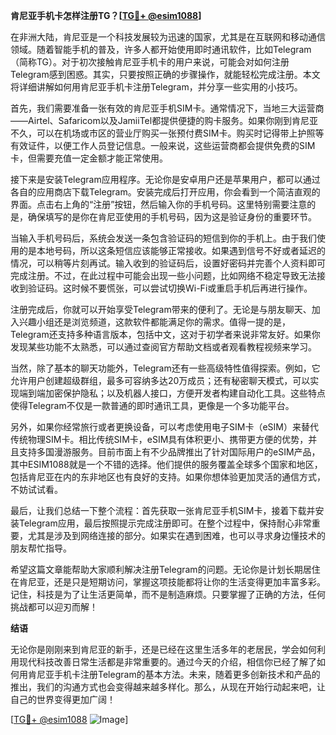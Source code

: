 **肯尼亚手机卡怎样注册TG？[[TG💪+ @esim1088](https://t.me/s/esim1088)]**

在非洲大陆，肯尼亚是一个科技发展较为迅速的国家，尤其是在互联网和移动通信领域。随着智能手机的普及，许多人都开始使用即时通讯软件，比如Telegram（简称TG）。对于初次接触肯尼亚手机卡的用户来说，可能会对如何注册Telegram感到困惑。其实，只要按照正确的步骤操作，就能轻松完成注册。本文将详细讲解如何用肯尼亚手机卡注册Telegram，并分享一些实用的小技巧。

首先，我们需要准备一张有效的肯尼亚手机SIM卡。通常情况下，当地三大运营商——Airtel、Safaricom以及JamiiTel都提供便捷的购卡服务。如果你刚到肯尼亚不久，可以在机场或市区的营业厅购买一张预付费SIM卡。购买时记得带上护照等有效证件，以便工作人员登记信息。一般来说，这些运营商都会提供免费的SIM卡，但需要充值一定金额才能正常使用。

接下来是安装Telegram应用程序。无论你是安卓用户还是苹果用户，都可以通过各自的应用商店下载Telegram。安装完成后打开应用，你会看到一个简洁直观的界面。点击右上角的“注册”按钮，然后输入你的手机号码。这里特别需要注意的是，确保填写的是你在肯尼亚使用的手机号码，因为这是验证身份的重要环节。

当输入手机号码后，系统会发送一条包含验证码的短信到你的手机上。由于我们使用的是本地号码，所以这条短信应该能够正常接收。如果遇到信号不好或者延迟的情况，可以稍等片刻再试。输入收到的验证码后，设置好密码并完善个人资料即可完成注册。不过，在此过程中可能会出现一些小问题，比如网络不稳定导致无法接收到验证码。这时候不要慌张，可以尝试切换Wi-Fi或重启手机后再进行操作。

注册完成后，你就可以开始享受Telegram带来的便利了。无论是与朋友聊天、加入兴趣小组还是浏览频道，这款软件都能满足你的需求。值得一提的是，Telegram还支持多种语言版本，包括中文，这对于初学者来说非常友好。如果你发现某些功能不太熟悉，可以通过查阅官方帮助文档或者观看教程视频来学习。

当然，除了基本的聊天功能外，Telegram还有一些高级特性值得探索。例如，它允许用户创建超级群组，最多可容纳多达20万成员；还有秘密聊天模式，可以实现端到端加密保护隐私；以及机器人接口，方便开发者构建自动化工具。这些特点使得Telegram不仅是一款普通的即时通讯工具，更像是一个多功能平台。

另外，如果你经常旅行或者更换设备，可以考虑使用电子SIM卡（eSIM）来替代传统物理SIM卡。相比传统SIM卡，eSIM具有体积更小、携带更方便的优势，并且支持多国漫游服务。目前市面上有不少品牌推出了针对国际用户的eSIM产品，其中ESIM1088就是一个不错的选择。他们提供的服务覆盖全球多个国家和地区，包括肯尼亚在内的东非地区也有良好的支持。如果你想体验更加灵活的通信方式，不妨试试看。

最后，让我们总结一下整个流程：首先获取一张肯尼亚手机SIM卡，接着下载并安装Telegram应用，最后按照提示完成注册即可。在整个过程中，保持耐心非常重要，尤其是涉及到网络连接的部分。如果实在遇到困难，也可以寻求身边懂技术的朋友帮忙指导。

希望这篇文章能帮助大家顺利解决注册Telegram的问题。无论你是计划长期居住在肯尼亚，还是只是短期访问，掌握这项技能都将让你的生活变得更加丰富多彩。记住，科技是为了让生活更简单，而不是制造麻烦。只要掌握了正确的方法，任何挑战都可以迎刃而解！

**结语**

无论你是刚刚来到肯尼亚的新手，还是已经在这里生活多年的老居民，学会如何利用现代科技改善日常生活都是非常重要的。通过今天的介绍，相信你已经了解了如何用肯尼亚手机卡注册Telegram的基本方法。未来，随着更多创新技术和产品的推出，我们的沟通方式也会变得越来越多样化。那么，从现在开始行动起来吧，让自己的世界变得更加广阔！

[[TG💪+ @esim1088](https://t.me/s/esim1088) ![Image](https://i.postimg.cc/4NQfJmqS/Snipaste-2025-05-13-00-14-12.png)]